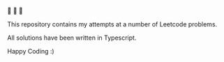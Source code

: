 🥳 🥳 🥳

This repository contains my attempts at a number of Leetcode problems.

All solutions have been written in Typescript.

Happy Coding :)
